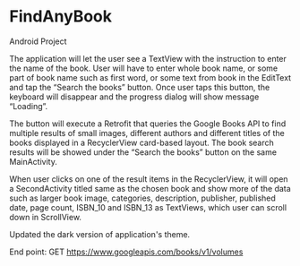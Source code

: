 # FindAnyBook
Android Project

The application will let the user see a TextView with the instruction to enter the name of the book. User will have to enter whole book name, or some part of book name such as first word, or some text from book in the EditText and tap the “Search the books”  button. Once user taps this button, the keyboard will disappear and the progress dialog will show message “Loading”.

The button will execute a Retrofit that queries the Google Books API to find multiple results of small images, different authors and different titles of the books displayed in a RecyclerView card-based layout. The book search results will be showed under the “Search the books” button on the same MainActivity.

When user clicks on one of the result items in the RecyclerView, it will open a SecondActivity titled same as the chosen book and show more of the data such as larger book image, categories, description, publisher, published date, page count, ISBN_10 and ISBN_13 as TextViews, which user can scroll down in ScrollView.

Updated the dark version of application's theme.

  End point: 
  GET https://www.googleapis.com/books/v1/volumes

